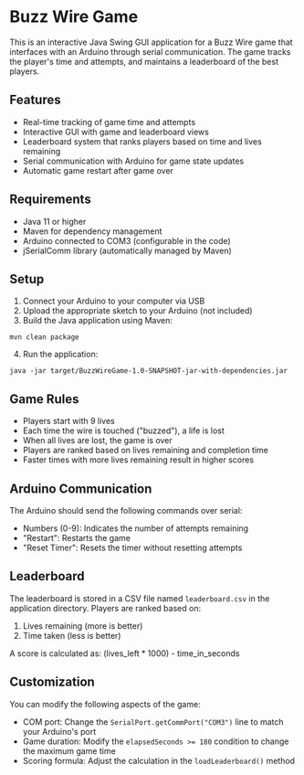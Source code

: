 # Buzz Wire Game

This is an interactive Java Swing GUI application for a Buzz Wire game that interfaces with an Arduino through serial communication. The game tracks the player's time and attempts, and maintains a leaderboard of the best players.

## Features

- Real-time tracking of game time and attempts
- Interactive GUI with game and leaderboard views
- Leaderboard system that ranks players based on time and lives remaining
- Serial communication with Arduino for game state updates
- Automatic game restart after game over

## Requirements

- Java 11 or higher
- Maven for dependency management
- Arduino connected to COM3 (configurable in the code)
- jSerialComm library (automatically managed by Maven)

## Setup

1. Connect your Arduino to your computer via USB
2. Upload the appropriate sketch to your Arduino (not included)
3. Build the Java application using Maven:

```
mvn clean package
```

4. Run the application:

```
java -jar target/BuzzWireGame-1.0-SNAPSHOT-jar-with-dependencies.jar
```

## Game Rules

- Players start with 9 lives
- Each time the wire is touched ("buzzed"), a life is lost
- When all lives are lost, the game is over
- Players are ranked based on lives remaining and completion time
- Faster times with more lives remaining result in higher scores

## Arduino Communication

The Arduino should send the following commands over serial:

- Numbers (0-9): Indicates the number of attempts remaining
- "Restart": Restarts the game
- "Reset Timer": Resets the timer without resetting attempts

## Leaderboard

The leaderboard is stored in a CSV file named `leaderboard.csv` in the application directory. Players are ranked based on:

1. Lives remaining (more is better)
2. Time taken (less is better)

A score is calculated as: (lives_left * 1000) - time_in_seconds

## Customization

You can modify the following aspects of the game:

- COM port: Change the `SerialPort.getCommPort("COM3")` line to match your Arduino's port
- Game duration: Modify the `elapsedSeconds >= 180` condition to change the maximum game time
- Scoring formula: Adjust the calculation in the `loadLeaderboard()` method